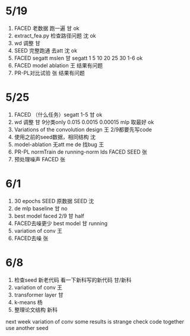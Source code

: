 # 5/19
1. FACED 老数据 跑一遍  甘 ok
2. extract_fea.py  检查路径问题 沈 ok
3. wd 调整 甘
4. SEED 完整跑通 去att 沈 ok
5. FACED segatt mslen 甘 segatt 1 5 10 20 25 30  1-6 ok
6. FACED model ablation 王  结果有问题
7. PR-PL对比试验  张  结果有问题

# 5/25
1. FACED  （什么任务）segatt  1-5 甘  ok
2. wd 调整 甘 9分类only  0.015 0.0015 0.00015  mlp  取最好  ok
3. Variations of the convolution design  王  2/9都要先写code
4. 使用之前的seed数据，相同结构 沈
5. model-ablation 无att me de 找bug 王
6. PR-PL normTrain de running-norm lds FACED SEED 张
7. 预处理噪声 FACED 张

# 6/1
1. 30 epochs SEED 原数据 SEED 沈
2. de  mlp  baseline  甘  no
3. best model faced 2/9  甘  half
4. FACED去噪更少  best model  甘  running
5. variation of conv  王
6. FACED去噪  张

# 6/8
1. 检查seed 新老代码 看一下新科写的新代码  甘/新科
2. variation of conv  王  
3. transformer layer  甘
4. k-means 杨
5. 整理论文结构 新科

next week 
variation of conv  some results is strange
check code together
use another seed   